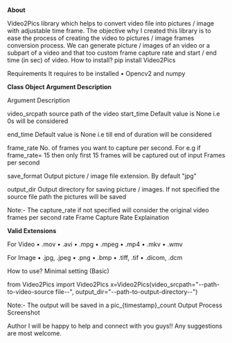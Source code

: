 <b>About</b>

Video2Pics library which helps to convert video file into pictures / image with adjustable time frame.
The objective why I created this library is to ease the process of creating the video to pictures / image frames conversion process. We can generate picture / images of an video or a subpart of a video and that too custom frame capture rate and start / end time (in sec) of video.
How to install?
pip install Video2Pics

Requirements
It requires to be installed
•	Opencv2 and numpy


<b>Class Object Argument Description</b>

Argument	Description

video_srcpath	source path of the video
start_time	Default value is None i.e 0s will be considered

end_time	Default value is None i.e till end of duration will be
considered

frame_rate	No. of frames you want to capture per second.
For e.g if frame_rate= 15 then only first 15
frames will be captured out of input Frames per second

save_format	Output picture / image file extension. By default "jpg"

output_dir	Output directory for saving picture / images. If not specified
the source file path the pictures will be saved


Note:- The capture_rate if not specified will consider the original video frames per second rate
Frame Capture Rate Explaination

<b>Valid Extensions</b>

For Video
•	.mov
•	.avi
•	.mpg
•	.mpeg
•	.mp4
•	.mkv
•	.wmv

For Image
•	.jpg, .jpeg
•	.png
•	.bmp
•	.tiff, .tif
•	.dicom, .dcm

How to use?
Minimal setting (Basic)

from Video2Pics import Video2Pics
x=Video2Pics(video_srcpath="--path-to-video-source file--",
            output_dir="--path-to-output-directory--")

Note:- The output will be saved in a pic_{timestamp}_count
Output Process Screenshot

Author
I will be happy to help and connect with you guys!!
Any suggestions are most welcome.

